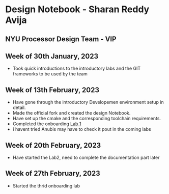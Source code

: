 # Design Notebook - Sharan Reddy Avija

## NYU Processor Design Team - VIP

## Week of 30th January, 2023
* Took quick introductions to the introductory labs and the GIT frameworks to be used by the team


## Week of 13th February, 2023
* Have gone through the introductory Developemen environment setup in detail.
* Made the official fork and created the design Notebook.
* Have set up the cmake and the corresponding toolchain requirements.
* Completed the onboarding [Lab 1](https://github.com/sharan-16/NYU_PDesign_Sharan)
* i havent tried Anubis may have to check it pout in the coming labs

## Week of 20th February, 2023
* Have started the Lab2, need to complete the documentation part later

## Week of 27th February, 2023
* Started the thrid onboarding lab
